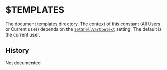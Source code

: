 # $TEMPLATES

The document templates directory. The context of this constant (All Users or Current user) depends on the [`SetShellVarContext`][1] setting. The default is the current user.

## History

Not documented

[1]: ../Reference/SetShellVarContext.md